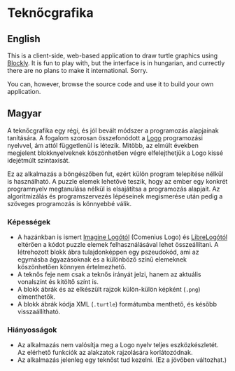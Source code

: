 # Teknőcgrafika
## English
This is a client-side, web-based application to draw turtle graphics using [Blockly](https://github.com/google/blockly). It is fun to play with, but the interface is in hungarian, and currectly there are no plans to make it international. Sorry.

You can, however, browse the source code and use it to build your own application.

## Magyar
A teknőcgrafika egy régi, és jól bevált módszer a programozás alapjainak tanítására. A fogalom szorosan összefonódott a [Logo](https://hu.wikipedia.org/wiki/Logo_(programozási_nyelv)) programozási nyelvvel, ám attól függetlenül is létezik. Mitöbb, az elmúlt években megjelent blokknyelveknek köszönhetően végre elfelejthetjük a Logo kissé idejétmúlt szintaxisát.

Ez az alkalmazás a böngészőben fut, ezért külön program telepítése nélkül is használható. A puzzle elemek lehetővé teszik, hogy az ember egy konkrét programnyelv megtanulása nélkül is elsajátítsa a programozás alapjait. Az algoritmizálás és programszervezés lépéseinek megismerése után pedig a szöveges programozás is könnyebbé válik.

### Képességek
- A hazánkban is ismert [Imagine Logótól](http://imagine.elte.hu/) (Comenius Logo) és [LibreLogótól](http://librelogo.org/hu/) eltérően a kódot puzzle elemek felhasználásával lehet összeállítani. A létrehozott blokk ábra tulajdonképpen egy pszeudokód, ami az egymásba ágyazásoknak és a különböző színű elemeknek köszönhetően könnyen értelmezhető.
- A teknős feje nem csak a teknős irányát jelzi, hanem az aktuális vonalszínt és kitöltő színt is.
- A blokk ábrák és az elkészült rajzok külön-külön képként (`.png`) elmenthetők.
- A blokk ábrák kódja XML (`.turtle`) formátumba menthető, és később visszaállítható.

### Hiányosságok
- Az alkalmazás nem valósítja meg a Logo nyelv teljes eszközkészletét. Az elérhető funkciók az alakzatok rajzolására korlátozódnak.
- Az alkalmazás jelenleg egy teknőst tud kezelni. (Ez a jövőben változhat.)
